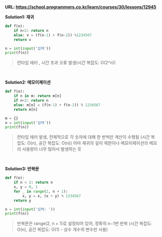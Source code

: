 **URL: https://school.programmers.co.kr/learn/courses/30/lessons/12945**

**Solution1: 재귀**
```python
def f(n):
    if n<2: return n
    else: v = (f(n-1) + f(n-2)) %1234567
    return v

n = int(input('입력'))
print(f(n))
```
> 런타임 에러 , 시간 초과 오류 발생(시간 복잡도: O(2^n))

<br>

**Solution2: 메모이제이션**
```python
def f(n):
    if n in m: return m[n]
    if n<2: return n
    else: m[n] = (f(n-1) + f(n-2)) % 1234567
    return m[n]

m = {}
n = int(input('입력'))
print(f(n))
```
> 런타임 에러 발생, 전체적으로 각 숫자에 대해 한 번씩만 계산이 수행됨 (시간 복잡도: O(n), 공간 복잡도: O(n))
> 아마 재귀의 깊이 제한이나 메모이제이션의 메모리 사용량이 너무 많아서 발생하는 듯

</br>

**Solution3: 반복문**
```python
def f(n):
    if n < 2: return n
    x, y = 0, 1
    for _ in range(2, n + 1):
        x, y = x, (x + y) % 1234567
    return y

n = int(input('입력: '))
print(f(n))
```
> 반복문은 range(2, n + 1)로 설정되어 있어, 정확히 n−1번 반복 (시간 복잡도: O(n), 공간 복잡도: O(1) - 상수 개수의 변수만 사용)
